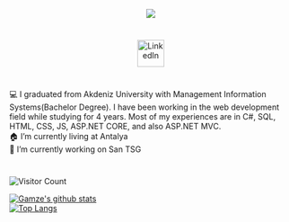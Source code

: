 <p align="center">

<img src="https://readme-typing-svg.herokuapp.com?size=24&duration=3000&color=6289F7&background=F2FFEF00&center=true&vCenter=true&lines=Hi+there%2C+I'm+Gamze+%F0%9F%91%8B;Backend+Developer">

</p>

# <p align="center">
<p align="center">
 <a href="https://www.linkedin.com/in/gamzeatik/">
    <img alt="LinkedIn" title="LinkedIn" height="48" width="48" src="assets/linkedin.svg">
  </a>
</p>
</p>

# <p>

💻 I graduated from Akdeniz University with Management Information Systems(Bachelor Degree). I have been working in the web development field while studying for 4 years. Most of my experiences are in C#, SQL, HTML, CSS, JS, ASP.NET CORE, and also ASP.NET MVC.  <br> 
🏠 I’m currently living at Antalya <br/>
🔭 I’m currently working on San TSG <br/>
</p>

# <p>

![Visitor Count](https://profile-counter.glitch.me/gamzeatik/count.svg)

</p>


[![Gamze's github stats](https://github-readme-stats.vercel.app/api?username=gamzeatik&show_icons=true&theme=merko)](https://github.com/gamzeatik)<br>
[![Top Langs](https://github-readme-stats.vercel.app/api/top-langs/?username=gamzeatik&layout=compact&theme=merko)](https://github.com/anuraghazra/github-readme-stats)
<!--
**gamzeatik/gamzeatik** is a ✨ _special_ ✨ repository because its `README.md` (this file) appears on your GitHub profile.

